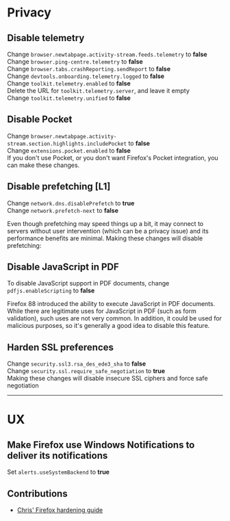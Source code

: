 # Privacy

## Disable telemetry
Change `browser.newtabpage.activity-stream.feeds.telemetry` to **false**  
Change `browser.ping-centre.telemetry` to **false**    
Change `browser.tabs.crashReporting.sendReport` to **false**  
Change `devtools.onboarding.telemetry.logged` to **false**  
Change `toolkit.telemetry.enabled` to **false**  
Delete the URL for `toolkit.telemetry.server`, and leave it empty    
Change `toolkit.telemetry.unified` to **false**  

## Disable Pocket
Change `browser.newtabpage.activity-stream.section.highlights.includePocket` to **false**  
Change `extensions.pocket.enabled` to **false**  
If you don't use Pocket, or you don't want Firefox's Pocket integration, you can make these changes.

## Disable prefetching [L1]
Change `network.dns.disablePrefetch` to **true**  
Change `network.prefetch-next` to **false**  

Even though prefetching may speed things up a bit, it may connect to servers without user intervention (which can be a privacy issue) and its performance benefits are minimal. Making these changes will disable prefetching:  


## Disable JavaScript in PDF
To disable JavaScript support in PDF documents, change ``pdfjs.enableScripting`` to **false**

Firefox 88 introduced the ability to execute JavaScript in PDF documents. While there are legitimate uses for JavaScript in PDF (such as form validation), such uses are not very common. In addition, it could be used for malicious purposes, so it's generally a good idea to disable this feature.  

## Harden SSL preferences
Change `security.ssl3.rsa_des_ede3_sha` to **false**   
Change `security.ssl.require_safe_negotiation` to **true**  
Making these changes will disable insecure SSL ciphers and force safe negotiation

***

# UX

## Make Firefox use Windows Notifications to deliver its notifications
Set `alerts.useSystemBackend` to **true**

## Contributions
- [Chris' Firefox hardening guide](https://chrisx.xyz/blog/yet-another-firefox-hardening-guide/)
